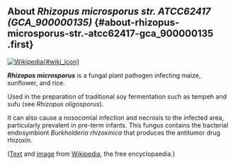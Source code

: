 About *Rhizopus microsporus str. ATCC62417 (GCA\_900000135)* {#about-rhizopus-microsporus-str.-atcc62417-gca_900000135 .first}
------------------------------------------------------------

[![Wikipedia](/img/wikipedia_logo_v2_en.png){#wiki_icon}](http://en.wikipedia.org/wiki/Rhizopus_microsporus)

***Rhizopus microsporus*** is a fungal plant pathogen infecting maize,
sunflower, and rice.

Used in the preparation of traditional soy fermentation such as tempeh
and sufu (see *Rhizopus oligosporus*).

It can also cause a nosocomial infection and necrosis to the infected
area, particularly prevalent in pre-term infants. This fungus contains
the bacterial endosymbiont *Burkholderia rhizoxinica* that produces the
antitumor drug rhizoxin.

([Text](http://en.wikipedia.org/wiki/Rhizopus_microsporus) and
[image](https://commons.wikimedia.org/wiki/File:Rhizopus_microsporus.png)
from [Wikipedia](http://en.wikipedia.org/), the free encyclopaedia.)
